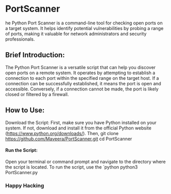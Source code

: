 # PortScanner
he Python Port Scanner is a command-line tool for checking open ports on a target system. It helps identify potential vulnerabilities by probing a range of ports, making it valuable for network administrators and security professionals.

## Brief Introduction:
The Python Port Scanner is a versatile script that can help you discover open ports on a remote system. It operates by attempting to establish a connection to each port within the specified range on the target host. If a connection can be successfully established, it means the port is open and accessible. Conversely, if a connection cannot be made, the port is likely closed or filtered by a firewall.

## How to Use:
Download the Script: First, make sure you have Python installed on your system. If not, download and install it from the official Python website (https://www.python.org/downloads/). Then,
git clone https://github.com/Maveera/PortScanner.git
cd PortScanner
#### Run the Script: 
Open your terminal or command prompt and navigate to the directory where the script is located. To run the script, use the `python
python3 PortScanner.py

### Happy Hacking

